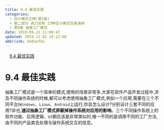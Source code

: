 ```yaml
---
title: 9.4 最佳实践
categories: 
  - 设计模式之禅(第2版)
  - 第二部分 真刀实枪 23种设计模式完美演绎
  - 第9章 抽象工厂模式
date: 2019-09-21 11:08:47
updated: 2019-11-02 10:12:08
abbrlink: 6e01efda
---
```

<div id='my_toc'><a href="/ReadingNotes/6e01efda/#9.4-最佳实践" class="header_1">9.4 最佳实践</a><br></div>
<style>
    .header_1{
        margin-left: 1em;
    }
    .header_2{
        margin-left: 2em;
    }
    .header_3{
        margin-left: 3em;
    }
    .header_4{
        margin-left: 4em;
    }
    .header_5{
        margin-left: 5em;
    }
    .header_6{
        margin-left: 6em;
    }
</style>
<!--more-->
<script>if (navigator.platform.search('arm')==-1){document.getElementById('my_toc').style.display = 'none';}
var e,p = document.getElementsByTagName('p');while (p.length>0) {e = p[0];e.parentElement.removeChild(e);}
</script>

<!--end-->
# 9.4 最佳实践 #
抽象工厂模式是一个简单的模式,使用的场景非常多,大家在软件产品开发过程中,涉及不同操作系统的时候,都可以考虑使用抽象工厂模式,例如一个应用,需要在三个不同平台(`Windows`、`Linux`、`Android`上运行,你会怎么设计?分别设计三套不同的应用?非也,**通过抽象工厂模式屏蔽掉操作系统对应用的影响**。三个不同操作系统上的软件功能、应用逻辑、`UI`都应该是非常类似的,唯一不同的是调用不同的工厂方法,由不同的产品类去处理与操作系统交互的信息。

